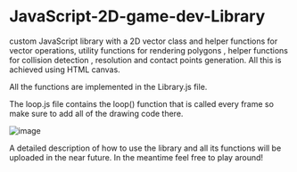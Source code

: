 # JavaScript-2D-game-dev-Library
custom JavaScript library with a 2D vector class and helper functions for vector operations, utility functions for  rendering polygons , helper functions for collision detection , resolution and contact points generation.
All this is achieved using HTML canvas.

All the functions are implemented in the Library.js file.

The loop.js file contains the loop() function that is called every frame so make sure to add all of the drawing code there.



![image](https://github.com/user-attachments/assets/49dacd6e-878f-4d44-9c01-8692deb8629a)

A detailed description of how to use the library and all its functions will be uploaded in the near future.
In the meantime feel free to play around!
